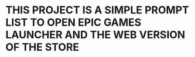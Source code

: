 # THIS PROJECT IS A SIMPLE PROMPT LIST TO OPEN EPIC GAMES LAUNCHER AND THE WEB VERSION OF THE STORE
